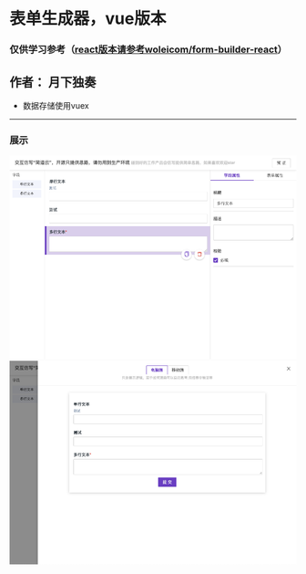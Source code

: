 # 表单生成器，vue版本
### 仅供学习参考（[react版本请参考woleicom/form-builder-react](https://github.com/woleicom/form-builder-react)）
## 作者： 月下独奏

- 数据存储使用vuex
-------------
### 展示
![登录页](./note/vue0.png)
![首页](./note/vue1.png)